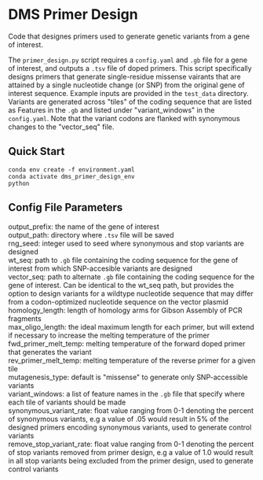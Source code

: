 # DMS Primer Design

Code that designes primers used to generate genetic variants from a gene of interest.

The `primer_design.py` script requires a `config.yaml` and `.gb` file for a gene of interest, and outputs a `.tsv` file of doped primers.  This script specifically designs primers that generate single-residue missense vairants that are attained by a single nucleotide change (or SNP) from the original gene of interest sequence. Example inputs are provided in the `test_data` directory. Variants are generated across "tiles" of the coding sequence that are listed as Features in the `.gb` and listed under "variant_windows" in the `config.yaml`.  Note that the variant codons are flanked with synonymous changes to the "vector_seq" file.

## Quick Start
```
conda env create -f environment.yaml
conda activate dms_primer_design_env
python 
```

## Config File Parameters
output_prefix: the name of the gene of interest  
output_path: directory where `.tsv` file will be saved  
rng_seed: integer used to seed where synonymous and stop variants are designed  
wt_seq: path to `.gb` file containing the coding sequence for the gene of interest from which SNP-accesible variants are designed  
vector_seq: path to alternate `.gb` file containing the coding sequence for the gene of interest.  Can be identical to the wt_seq path, but provides the option to design variants for a wildtype nucleotide sequence that may differ from a codon-optimized nucleotide sequence on the vector plasmid  
homology_length: length of homology arms for Gibson Assembly of PCR fragments  
max_oligo_length: the ideal maximum length for each primer, but will extend if necessary to increase the melting temperature of the primer  
fwd_primer_melt_temp: melting temperature of the forward doped primer that generates the variant  
rev_primer_melt_temp: melting temperature of the reverse primer for a given tile  
mutagenesis_type: default is "missense" to generate only SNP-accessible variants  
variant_windows: a list of feature names in the `.gb` file that specify where each tile of variants should be made  
synonymous_variant_rate: float value ranging from 0-1 denoting the percent of synonymous variants, e.g a value of .05 would result in 5% of the designed primers encoding synonymous variants, used to generate control variants  
remove_stop_variant_rate: float value ranging from 0-1 denoting the percent of stop variants removed from primer design, e.g a value of 1.0 would result in all stop variants being excluded from the primer design, used to generate control variants  
